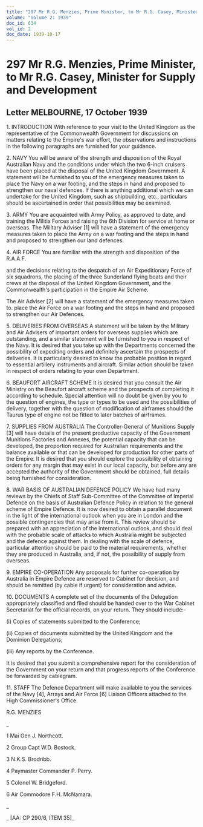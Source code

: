 ```yaml
---
title: "297 Mr R.G. Menzies, Prime Minister, to Mr R.G. Casey, Minister for Supply and Development"
volume: "Volume 2: 1939"
doc_id: 634
vol_id: 2
doc_date: 1939-10-17
---
```


# 297 Mr R.G. Menzies, Prime Minister, to Mr R.G. Casey, Minister for Supply and Development

## Letter MELBOURNE, 17 October 1939

1\. INTRODUCTION With reference to your visit to the United Kingdom as the representative of the Commonwealth Government for discussions on matters relating to the Empire's war effort, the observations and instructions in the following paragraphs are furnished for your guidance.

2\. NAVY You will be aware of the strength and disposition of the Royal Australian Navy and the conditions under which the two 6-inch cruisers have been placed at the disposal of the United Kingdom Government. A statement will be furnished to you of the emergency measures taken to place the Navy on a war footing, and the steps in hand and proposed to strengthen our naval defences. If there is anything additional which we can undertake for the United Kingdom, such as shipbuilding, etc., particulars should be ascertained in order that possibilities may be examined.

3\. ARMY You are acquainted with Army Policy, as approved to date, and training the Militia Forces and raising the 6th Division for service at home or overseas. The Military Adviser [1] will have a statement of the emergency measures taken to place the Army on a war footing and the steps in hand and proposed to strengthen our land defences.

4\. AIR FORCE You are familiar with the strength and disposition of the R.A.A.F.

and the decisions relating to the despatch of an Air Expeditionary Force of six squadrons, the placing of the three Sunderland flying boats and their crews at the disposal of the United Kingdom Government, and the Commonwealth's participation in the Empire Air Scheme.

The Air Adviser [2] will have a statement of the emergency measures taken to. place the Air Force on a war footing and the steps in hand and proposed to strengthen our Air Defences.

5\. DELIVERIES FROM OVERSEAS A statement will be taken by the Military and Air Advisers of important orders for overseas supplies which are outstanding, and a similar statement will be furnished to you in respect of the Navy. It is desired that you take up with the Departments concerned the possibility of expediting orders and definitely ascertain the prospects of deliveries. It is particularly desired to know the probable position in regard to essential artillery instruments and aircraft. Similar action should be taken in respect of orders relating to your own Department.

6\. BEAUFORT AIRCRAFT SCHEME It is desired that you consult the Air Ministry on the Beaufort aircraft scheme and the prospects of completing it according to schedule. Special attention will no doubt be given by you to the question of engines, the type or types to be used and the possibilities of delivery, together with the question of modification of airframes should the Taurus type of engine not be fitted to later batches of airframes.

7\. SUPPLIES FROM AUSTRALIA The Controller-General of Munitions Supply [3] will have details of the present productive capacity of the Government Munitions Factories and Annexes, the potential capacity that can be developed, the proportion required for Australian requirements and the balance available or that can be developed for production for other parts of the Empire. It is desired that you should explore the possibility of obtaining orders for any margin that may exist in our local capacity, but before any are accepted the authority of the Government should be obtained, full details being furnished for consideration.

8\. WAR BASIS OF AUSTRALIAN DEFENCE POLICY We have had many reviews by the Chiefs of Staff Sub-Committee of the Committee of Imperial Defence on the basis of Australian Defence Policy in relation to the general scheme of Empire Defence. It is now desired to obtain a parallel document in the light of the international outlook when you are in London and the possible contingencies that may arise from it. This review should be prepared with an appreciation of the international outlook, and should deal with the probable scale of attacks to which Australia might be subjected and the defence against them. In dealing with the scale of defence, particular attention should be paid to the material requirements, whether they are produced in Australia, and, if not, the possibility of supply from overseas.

9\. EMPIRE CO-OPERATION Any proposals for further co-operation by Australia in Empire Defence are reserved to Cabinet for decision, and should be remitted (by cable if urgent) for consideration and advice.

10\. DOCUMENTS A complete set of the documents of the Delegation appropriately classified and filed should be handed over to the War Cabinet Secretariat for the official records, on your return. They should include:-

(i) Copies of statements submitted to the Conference;

(ii) Copies of documents submitted by the United Kingdom and the Dominion Delegations;

(iii) Any reports by the Conference.

It is desired that you submit a comprehensive report for the consideration of the Government on your return and that progress reports of the Conference be forwarded by cablegram.

11\. STAFF The Defence Department will make available to you the services of the Navy [4], Arrays and Air Force [6] Liaison Officers attached to the High Commissioner's Office.

R.G. MENZIES

_

1 Mai Gen J. Northcott.

2 Group Capt W.D. Bostock.

3 N.K.S. Brodribb.

4 Paymaster Commander P. Perry.

5 Colonel W. Bridgeford.

6 Air Commodore F.H. McNamara.

_

_ [AA: CP 290/6, ITEM 35]_
